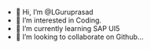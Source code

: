 - 👋 Hi, I’m @LGuruprasad
- 👀 I’m interested in Coding.
- 🌱 I’m currently learning  SAP UI5
- 💞️ I’m looking to collaborate on  Github...
